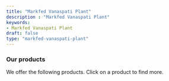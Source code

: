 ```yaml
---
title: "Markfed Vanaspati Plant"
description : "Markfed Vanaspati Plant" 
keywords:
- Markfed Vanaspati Plant 
draft: false
type: "markfed-vanaspati-plant"
---
```


### Our products

We offer the following products. Click on a product to find more.